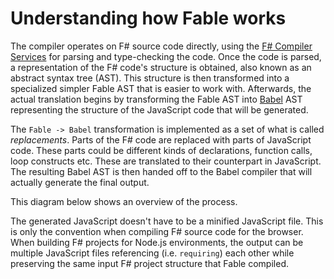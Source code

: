# Understanding how Fable works

The compiler operates on F# source code directly, using the [F# Compiler Services](https://fsharp.github.io/fsharp-compiler-docs/fcs/) for parsing and type-checking the code. Once the code is parsed, a representation of the F# code's structure is obtained, also known as an abstract syntax tree (AST). This structure is then transformed into a specialized simpler Fable AST that is easier to work with. Afterwards, the actual translation begins by transforming the Fable AST into [Babel](https://babeljs.io/) AST representing the structure of the JavaScript code that will be generated.

The `Fable -> Babel` transformation is implemented as a set of what is called *replacements*. Parts of the F# code are replaced with parts of JavaScript code. These parts could be different kinds of declarations, function calls, loop constructs etc. These are translated to their counterpart in JavaScript. The resulting Babel AST is then handed off to the Babel compiler that will actually generate the final output.

This diagram below shows an overview of the process.

<resolved-image source="/images/fable/fable.png" />

The generated JavaScript doesn't have to be a minified JavaScript file. This is only the convention when compiling F# source code for the browser. When building F# projects for Node.js environments, the output can be multiple JavaScript files referencing (i.e. `requiring`) each other while preserving the same input F# project structure that Fable compiled.
